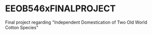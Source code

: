# EEOB546xFINALPROJECT
Final project regarding "Independent Domestication of Two Old World Cotton Species"
